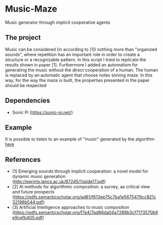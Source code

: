 # Music-Maze
Music generator through implicit cooperative agents

## The project
Music can be considered (in according to [1]) nothing more than "organized sounds", where repetition has an important role in order to create a structure or a recognizable pattern.
In this script I tried to replicate the results shown in paper [1]. Furthermore I added an automatism for generating the music without the direct cooperation of a human. The human is replaced by an automatic agent that choose notes solving maze. In this way, for the way the maze is built, the properties presented in the paper should be respected

## Dependencies
- Sonic Pi (https://sonic-pi.net/)

## Example
It is possible to listen to an example of "music" generated by the algorithm [here](https://soundcloud.com/user-874487063/generated-1)

## References
- [1] Emerging sounds through implicit cooperation: a novel model for dynamic music generation (http://eprints.lancs.ac.uk/87245/1/aiide17.pdf)
- [2] AI methods for algorithmic composition: a survey, aa critical view and future prospects (https://pdfs.semanticscholar.org/ad81/f613ee75c7ba1e5675479cc821c32198b544.pdf)
- [3] Artificial Intelligence approaches to music composition (https://pdfs.semanticscholar.org/f7a4/7ad86da04a7289b3cf7173570b9e9cefb405.pdf)
